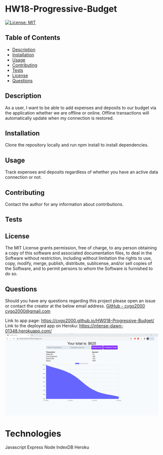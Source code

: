 # HW18-Progressive-Budget

[![License: MIT](https://img.shields.io/badge/License-MIT-yellow.svg)](https://opensource.org/licenses/MIT)

## Table of Contents

- [Description](#description)
- [Installation](#installation)
- [Usage](#usage)
- [Contributing](#contributing)
- [Tests](#tests)
- [License](#license)
- [Questions](#questions)

## Description

As a user, I want to be able to add expenses and deposits to our budget via the application whether we are offline or online.  Offline transactions will automatically update when my connection is restored.

## Installation

Clone the repository locally and run npm install to install dependencies.

## Usage

Track expenses and deposits regardless of whether you have an active data connection or not.

## Contributing

Contact the author for any information about contributions.

## Tests

## License

The MIT License grants permission, free of charge, to any person obtaining a copy of this software and associated documentation files, to deal in the Software without restriction, including without limitation the rights to use, copy, modify, merge, publish, distribute, sublicense, and/or sell copies of the Software, and to permit persons to whom the Software is furnished to do so.

## Questions

Should you have any questions regarding this project please open an issue or contact the creator at the below email address.
[GitHub - cvgo2000](https://github.com/cvgo2000)
[cvgo2000@gmail.com](cvgo2000@gmail.com)

Link to app page: https://cvgo2000.github.io/HW018-Progressive-Budget/
Link to the deployed app on Heroku: https://intense-dawn-01348.herokuapp.com/
<img src="public/assets/images/budget.png">

# Technologies
Javascript
Express
Node
IndexDB
Heroku
